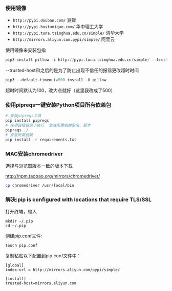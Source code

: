
### 使用镜像
- `http://pypi.douban.com/` 豆瓣
- `http://pypi.hustunique.com/` 华中理工大学
- `http://pypi.tuna.tsinghua.edu.cn/simple/` 清华大学
- `http://mirrors.aliyun.com.pypi/simple/` 阿里云

使用镜像来安装包指
```python
pip3 install pillow -i http://pypi.tuna.tsinghua.edu.cn/simple/ --trusted-host pypi.tuna.tsinghua.edu.cn
```
--trusted-host和之后的是为了防止出现不信任的报错更改超时时间
```python
pip3 --default-timeout=500 install -U pillow
```
超时时间默认为100，改大点就好（这里我改成了500）

### 使用pipreqs一键安装Python项目所有依赖包

```python
# 安装pipreqs工具
pip install pipreqs 
# 在项目根目录下执行  生成所需依赖包名、版本
pipreqs ./
# 安装所需依赖
pip install -r requirements.txt
```



### MAC安装chromedriver

选择与浏览器版本一致的版本下载

http://npm.taobao.org/mirrors/chromedriver/

```sh
cp chromedriver /usr/local/bin
```



### 解决:pip is configured with locations that require TLS/SSL

打开终端，输入

```
mkdir ~/.pip    
cd ~/.pip
```

创建pip.conf文件:

```
touch pip.conf
```

复制粘贴以下配置到pip.conf文件中：

```
[global]
index-url = http://mirrors.aliyun.com/pypi/simple/ 

[install]
trusted-host=mirrors.aliyun.com
```

